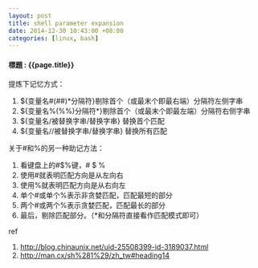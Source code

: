 ```yaml
---
layout: post
title: shell parameter expansion
date: 2014-12-30 10:43:00 +08:00
categories: [linux, bash]
---
```

#### 標題 : {{page.title}} ####

提炼下记忆方式： 

1. ${变量名#(##)*分隔符}剔除首个（或最末个即最右端）分隔符左侧字串 
2. ${变量名%(%%)分隔符*}剔除首个（或最末个即最左端）分隔符右侧字串 
3. ${变量名/被替换字串/替换字串} 替换首个匹配 
4. ${变量名//被替换字串/替换字串} 替换所有匹配 

关于#和%的另一种助记方法： 

1. 看键盘上的#$%键，#      $      %  
2. 使用#就表明匹配方向是从左向右 
3. 使用%就表明匹配方向是从右向左 
4. 单个#或单个%表示非贪婪匹配，匹配最短的部分 
5. 两个#或两个%表示贪婪匹配，匹配最长的部分 
6. 最后，剔除匹配部分。（*和分隔符直接看作匹配模式即可）

ref

1. http://blog.chinaunix.net/uid-25508399-id-3189037.html 
2. http://man.cx/sh%281%29/zh_tw#heading14
